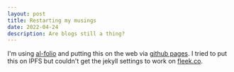 ```yaml
---
layout: post
title: Restarting my musings
date: 2022-04-24 
description: Are blogs still a thing?
---
```

I'm using [al-folio](https://github.com/alshedivat/al-folio) and putting this on the web via [github pages](https://pages.github.com/). I tried to put this on IPFS but couldn't get the jekyll settings to work on [fleek.co](https://fleek.co).
